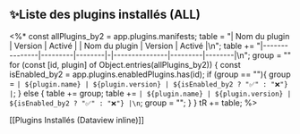 ## ✨Liste des plugins installés (ALL)

<%*
const allPlugins_by2 = app.plugins.manifests;
table = "| Nom du plugin | Version | Activé | | Nom du plugin | Version | Activé |\n";
table += "|---------------|---------|--------|-|---------------|---------|--------|\n";
group = ""
for (const [id, plugin] of Object.entries(allPlugins_by2)) {
    const isEnabled_by2 = app.plugins.enabledPlugins.has(id);
    if (group == ""){
	    group = `| ${plugin.name} | ${plugin.version} | ${isEnabled_by2 ? "✅" : "❌"} |`;
    } else {
	    table += group;
	    table += `| ${plugin.name} | ${plugin.version} | ${isEnabled_by2 ? "✅" : "❌"} |\n`;
	    group = "";
    }
}
tR += table;
%>

[[Plugins Installés (Dataview inline)]]
